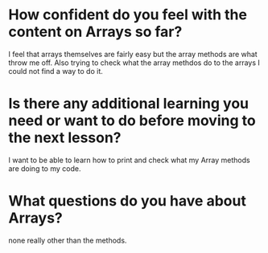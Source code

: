 # How confident do you feel with the content on Arrays so far?
I feel that arrays themselves are fairly easy but the array methods are what throw me off. Also trying to check what the array methdos do to the arrays I could not find a way to do it.
# Is there any additional learning you need or want to do before moving to the next lesson?
I want to be able to learn how to print and check what my Array methods are doing to my code.
# What questions do you have about Arrays?
none really other than the methods.